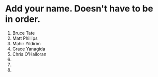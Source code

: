 # Add your name. Doesn't have to be in order.

1. Bruce Tate
2. Matt Phillips
3. Mahir Yildirim
4. Grace Yanagida
4. Chris O'Halloran
5. 
6. 
7. 
